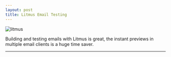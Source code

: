 ```yaml
---
layout: post
title: Litmus Email Testing
---
```


![litmus](https://cloud.githubusercontent.com/assets/1637993/24166091/2e3e8c5c-0e40-11e7-9791-5eab2ce707e1.png)

Building and testing emails with Litmus is great, the instant previews in multiple email clients is a huge time saver.

<hr style="clear:both"/>
